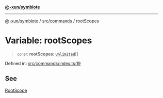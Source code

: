 [**@-xun/symbiote**](../../../README.md)

***

[@-xun/symbiote](../../../README.md) / [src/commands](../README.md) / rootScopes

# Variable: rootScopes

> `const` **rootScopes**: [`Unlimited`](../../configure/enumerations/UnlimitedGlobalScope.md#unlimited)[]

Defined in: [src/commands/index.ts:19](https://github.com/Xunnamius/symbiote/blob/3b6f45301765b7eab22ef0b67ed645f03c5935c3/src/commands/index.ts#L19)

## See

[RootScope](../../configure/enumerations/UnlimitedGlobalScope.md)
